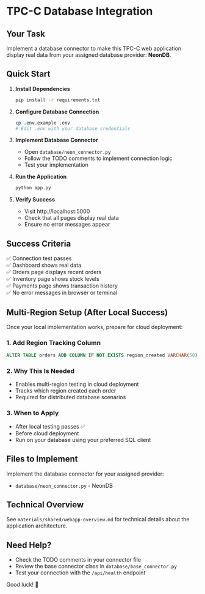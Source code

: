 # TPC-C Database Integration

## Your Task

Implement a database connector to make this TPC-C web application display real data from your assigned database provider: **NeonDB**.

## Quick Start

1. **Install Dependencies**
   ```bash
   pip install -r requirements.txt
   ```

2. **Configure Database Connection**
   ```bash
   cp .env.example .env
   # Edit .env with your database credentials
   ```

3. **Implement Database Connector**
   - Open `database/neon_connector.py`
   - Follow the TODO comments to implement connection logic
   - Test your implementation

4. **Run the Application**
   ```bash
   python app.py
   ```

5. **Verify Success**
   - Visit http://localhost:5000
   - Check that all pages display real data
   - Ensure no error messages appear

## Success Criteria

✅ Connection test passes  
✅ Dashboard shows real data  
✅ Orders page displays recent orders  
✅ Inventory page shows stock levels  
✅ Payments page shows transaction history  
✅ No error messages in browser or terminal  

## Multi-Region Setup (After Local Success)

Once your local implementation works, prepare for cloud deployment:

### 1. Add Region Tracking Column
```sql
ALTER TABLE orders ADD COLUMN IF NOT EXISTS region_created VARCHAR(50);
```

### 2. Why This Is Needed
- Enables multi-region testing in cloud deployment
- Tracks which region created each order
- Required for distributed database scenarios

### 3. When to Apply
- After local testing passes ✅
- Before cloud deployment
- Run on your database using your preferred SQL client

## Files to Implement

Implement the database connector for your assigned provider:

- `database/neon_connector.py` - NeonDB

## Technical Overview

See `materials/shared/webapp-overview.md` for technical details about the application architecture.

## Need Help?

- Check the TODO comments in your connector file
- Review the base connector class in `database/base_connector.py`
- Test your connection with the `/api/health` endpoint

Good luck! 🚀
